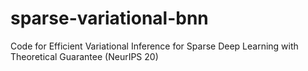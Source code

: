# sparse-variational-bnn
Code for Efficient Variational Inference for Sparse Deep Learning with Theoretical Guarantee (NeurIPS 20)
